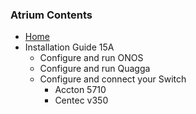 ### Atrium Contents
* [Home](https://github.com/onfsdn/atrium-docs/wiki)
* Installation Guide 15A
    + Configure and run ONOS
    + Configure and run Quagga
    + Configure and connect your Switch
        - Accton 5710
        - Centec v350
	